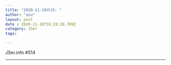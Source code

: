 ```yaml
---
title: "2020-11-10のJS: "
author: "azu"
layout: post
date : 2020-11-10T16:28:28.709Z
category: JSer
tags:

---
```


JSer.info #514

----

